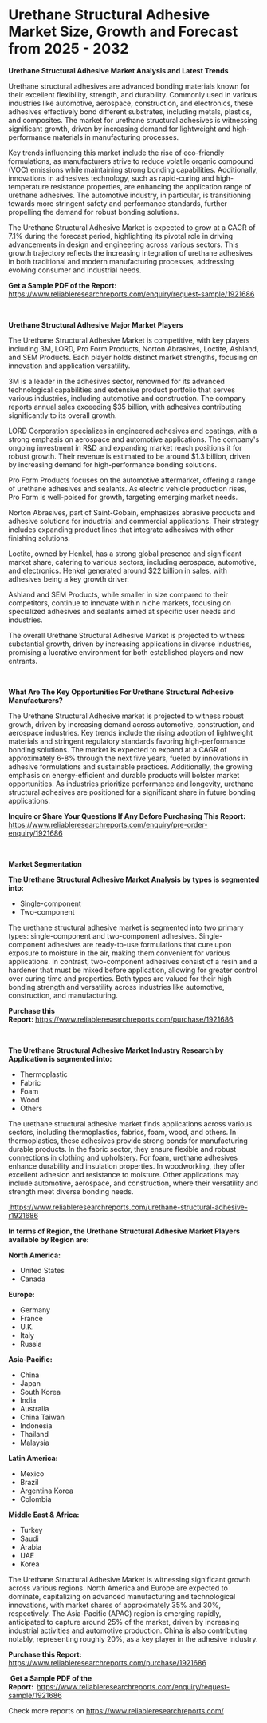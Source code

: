 <p><h1>Urethane Structural Adhesive Market Size, Growth and Forecast from 2025 - 2032</h1></p><p><strong>Urethane Structural Adhesive Market Analysis and Latest Trends</strong></p>
<p><p>Urethane structural adhesives are advanced bonding materials known for their excellent flexibility, strength, and durability. Commonly used in various industries like automotive, aerospace, construction, and electronics, these adhesives effectively bond different substrates, including metals, plastics, and composites. The market for urethane structural adhesives is witnessing significant growth, driven by increasing demand for lightweight and high-performance materials in manufacturing processes. </p><p>Key trends influencing this market include the rise of eco-friendly formulations, as manufacturers strive to reduce volatile organic compound (VOC) emissions while maintaining strong bonding capabilities. Additionally, innovations in adhesives technology, such as rapid-curing and high-temperature resistance properties, are enhancing the application range of urethane adhesives. The automotive industry, in particular, is transitioning towards more stringent safety and performance standards, further propelling the demand for robust bonding solutions. </p><p>The Urethane Structural Adhesive Market is expected to grow at a CAGR of 7.1% during the forecast period, highlighting its pivotal role in driving advancements in design and engineering across various sectors. This growth trajectory reflects the increasing integration of urethane adhesives in both traditional and modern manufacturing processes, addressing evolving consumer and industrial needs.</p></p>
<p><strong>Get a Sample PDF of the Report:&nbsp;</strong> <a href="https://www.reliableresearchreports.com/enquiry/request-sample/1921686?utm_campaign=3009&utm_medium=2&utm_source=Github&utm_content=ia&utm_term=01042025&utm_id=urethane-structural-adhesive">https://www.reliableresearchreports.com/enquiry/request-sample/1921686</a></p>
<p>&nbsp;</p>
<p><strong>Urethane Structural Adhesive Major Market Players</strong></p>
<p><p>The Urethane Structural Adhesive Market is competitive, with key players including 3M, LORD, Pro Form Products, Norton Abrasives, Loctite, Ashland, and SEM Products. Each player holds distinct market strengths, focusing on innovation and application versatility.</p><p>3M is a leader in the adhesives sector, renowned for its advanced technological capabilities and extensive product portfolio that serves various industries, including automotive and construction. The company reports annual sales exceeding $35 billion, with adhesives contributing significantly to its overall growth.</p><p>LORD Corporation specializes in engineered adhesives and coatings, with a strong emphasis on aerospace and automotive applications. The company's ongoing investment in R&D and expanding market reach positions it for robust growth. Their revenue is estimated to be around $1.3 billion, driven by increasing demand for high-performance bonding solutions.</p><p>Pro Form Products focuses on the automotive aftermarket, offering a range of urethane adhesives and sealants. As electric vehicle production rises, Pro Form is well-poised for growth, targeting emerging market needs.</p><p>Norton Abrasives, part of Saint-Gobain, emphasizes abrasive products and adhesive solutions for industrial and commercial applications. Their strategy includes expanding product lines that integrate adhesives with other finishing solutions.</p><p>Loctite, owned by Henkel, has a strong global presence and significant market share, catering to various sectors, including aerospace, automotive, and electronics. Henkel generated around $22 billion in sales, with adhesives being a key growth driver.</p><p>Ashland and SEM Products, while smaller in size compared to their competitors, continue to innovate within niche markets, focusing on specialized adhesives and sealants aimed at specific user needs and industries.</p><p>The overall Urethane Structural Adhesive Market is projected to witness substantial growth, driven by increasing applications in diverse industries, promising a lucrative environment for both established players and new entrants.</p></p>
<p>&nbsp;</p>
<p><strong>What Are The Key Opportunities For Urethane Structural Adhesive Manufacturers?</strong></p>
<p><p>The Urethane Structural Adhesive market is projected to witness robust growth, driven by increasing demand across automotive, construction, and aerospace industries. Key trends include the rising adoption of lightweight materials and stringent regulatory standards favoring high-performance bonding solutions. The market is expected to expand at a CAGR of approximately 6-8% through the next five years, fueled by innovations in adhesive formulations and sustainable practices. Additionally, the growing emphasis on energy-efficient and durable products will bolster market opportunities. As industries prioritize performance and longevity, urethane structural adhesives are positioned for a significant share in future bonding applications.</p></p>
<p><strong>Inquire or Share Your Questions If Any Before Purchasing This Report:</strong> <a href="https://www.reliableresearchreports.com/enquiry/pre-order-enquiry/1921686?utm_campaign=3009&utm_medium=2&utm_source=Github&utm_content=ia&utm_term=01042025&utm_id=urethane-structural-adhesive">https://www.reliableresearchreports.com/enquiry/pre-order-enquiry/1921686</a></p>
<p>&nbsp;</p>
<p><strong>Market Segmentation</strong></p>
<p><strong>The Urethane Structural Adhesive Market Analysis by types is segmented into:</strong></p>
<p><ul><li>Single-component</li><li>Two-component</li></ul></p>
<p><p>The urethane structural adhesive market is segmented into two primary types: single-component and two-component adhesives. Single-component adhesives are ready-to-use formulations that cure upon exposure to moisture in the air, making them convenient for various applications. In contrast, two-component adhesives consist of a resin and a hardener that must be mixed before application, allowing for greater control over curing time and properties. Both types are valued for their high bonding strength and versatility across industries like automotive, construction, and manufacturing.</p></p>
<p><strong>Purchase this Report:&nbsp;</strong><a href="https://www.reliableresearchreports.com/purchase/1921686?utm_campaign=3009&utm_medium=2&utm_source=Github&utm_content=ia&utm_term=01042025&utm_id=urethane-structural-adhesive">https://www.reliableresearchreports.com/purchase/1921686</a></p>
<p>&nbsp;</p>
<p><strong>The Urethane Structural Adhesive Market Industry Research by Application is segmented into:</strong></p>
<p><ul><li>Thermoplastic</li><li>Fabric</li><li>Foam</li><li>Wood</li><li>Others</li></ul></p>
<p><p>The urethane structural adhesive market finds applications across various sectors, including thermoplastics, fabrics, foam, wood, and others. In thermoplastics, these adhesives provide strong bonds for manufacturing durable products. In the fabric sector, they ensure flexible and robust connections in clothing and upholstery. For foam, urethane adhesives enhance durability and insulation properties. In woodworking, they offer excellent adhesion and resistance to moisture. Other applications may include automotive, aerospace, and construction, where their versatility and strength meet diverse bonding needs.</p></p>
<p><a href="https://www.reliableresearchreports.com/urethane-structural-adhesive-r1921686?utm_campaign=3009&utm_medium=2&utm_source=Github&utm_content=ia&utm_term=01042025&utm_id=urethane-structural-adhesive">&nbsp;https://www.reliableresearchreports.com/urethane-structural-adhesive-r1921686</a></p>
<p><strong>In terms of Region, the Urethane Structural Adhesive Market Players available by Region are:</strong></p>
<p>
    <p> <strong> North America: </strong>
        <ul>
            <li>United States</li>
            <li>Canada</li>
        </ul>
        </p> 
    <p> <strong> Europe: </strong>
        <ul>
            <li>Germany</li>
            <li>France</li>
            <li>U.K.</li>
            <li>Italy</li>
            <li>Russia</li>
        </ul>
        </p> 
    <p> <strong> Asia-Pacific: </strong>
        <ul>
            <li>China</li>
            <li>Japan</li>
            <li>South Korea</li>
            <li>India</li>
            <li>Australia</li>
            <li>China Taiwan</li>
            <li>Indonesia</li>
            <li>Thailand</li>
            <li>Malaysia</li>
        </ul>
        </p> 
    <p> <strong> Latin America: </strong>
        <ul>
            <li>Mexico</li>
            <li>Brazil</li>
            <li>Argentina Korea</li>
            <li>Colombia</li>
        </ul>
        </p> 
    <p> <strong> Middle East & Africa: </strong>
        <ul>
            <li>Turkey</li>
            <li>Saudi</li>
            <li>Arabia</li>
            <li>UAE</li>
            <li>Korea</li>
        </ul>
    </p>
    </p>
<p><p>The Urethane Structural Adhesive Market is witnessing significant growth across various regions. North America and Europe are expected to dominate, capitalizing on advanced manufacturing and technological innovations, with market shares of approximately 35% and 30%, respectively. The Asia-Pacific (APAC) region is emerging rapidly, anticipated to capture around 25% of the market, driven by increasing industrial activities and automotive production. China is also contributing notably, representing roughly 20%, as a key player in the adhesive industry.</p></p>
<p><strong>Purchase this Report: </strong><a href="https://www.reliableresearchreports.com/purchase/1921686?utm_campaign=3009&utm_medium=2&utm_source=Github&utm_content=ia&utm_term=01042025&utm_id=urethane-structural-adhesive">https://www.reliableresearchreports.com/purchase/1921686</a></p>
<p>&nbsp;<strong>Get a Sample PDF of the Report:&nbsp;&nbsp;</strong><a href="https://www.reliableresearchreports.com/enquiry/request-sample/1921686?utm_campaign=3009&utm_medium=2&utm_source=Github&utm_content=ia&utm_term=01042025&utm_id=urethane-structural-adhesive">https://www.reliableresearchreports.com/enquiry/request-sample/1921686</a></p>
<p><strong></strong></p>
<p>Check more reports on <a href="https://www.reliableresearchreports.com/?utm_campaign=3009&utm_medium=2&utm_source=Github&utm_content=ia&utm_term=01042025&utm_id=urethane-structural-adhesive">https://www.reliableresearchreports.com/</a></p>